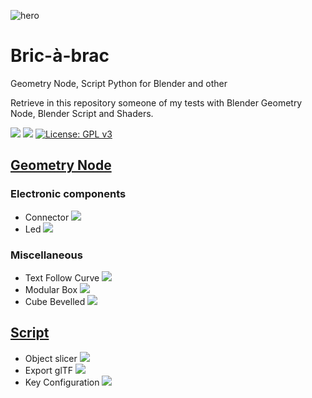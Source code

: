 ![hero](https://user-images.githubusercontent.com/54265936/167176789-f8f22c5e-e2d3-4b66-94c9-7524ce19b9d4.png)

# Bric-à-brac

Geometry Node, Script Python for Blender and other

Retrieve in this repository someone of my tests with Blender Geometry Node, Blender Script and Shaders.

<img src="https://img.shields.io/badge/Blender-3.1.0-green" /> <img src="https://img.shields.io/badge/Python-3.10-blue" /> [![License: GPL v3](https://img.shields.io/badge/License-GPL%20v3-blue.svg)](http://www.gnu.org/licenses/gpl-3.0)

## [Geometry Node](/Geometry%20Node)

### Electronic components

- Connector [<img src="https://img.shields.io/badge/Download-grey" />](https://github.com/Franck-Demongin/Bricabrac/raw/main/Geometry%20Node/gnx_electronic_connector.blend)
- Led [<img src="https://img.shields.io/badge/Download-grey" />](https://github.com/Franck-Demongin/Bricabrac/raw/main/Geometry%20Node/gnx_electronic_led.blend)

### Miscellaneous

- Text Follow Curve [<img src="https://img.shields.io/badge/Download-grey" />](https://github.com/Franck-Demongin/Bricabrac/raw/main/Geometry%20Node/gnx_text_follow_curve.blend)
- Modular Box [<img src="https://img.shields.io/badge/Download-grey" />](https://github.com/Franck-Demongin/Bricabrac/raw/main/Geometry%20Node/gnx_modular_box.blend)
- Cube Bevelled [<img src="https://img.shields.io/badge/Download-grey" />](https://github.com/Franck-Demongin/Bricabrac/raw/main/Geometry%20Node/gnx_cube_beveled.blend)



## [Script](/Script)

- Object slicer [<img src="https://img.shields.io/badge/Download-grey" />](https://github.com/Franck-Demongin/Bricabrac/raw/main/Script/object_slicer.py)
- Export glTF [<img src="https://img.shields.io/badge/Download-grey" />](https://github.com/Franck-Demongin/Bricabrac/raw/main/Script/export_gltf.py)
- Key Configuration [<img src="https://img.shields.io/badge/Download-grey" />](https://github.com/Franck-Demongin/Bricabrac/raw/main/Script/keyconfig_list.py)

